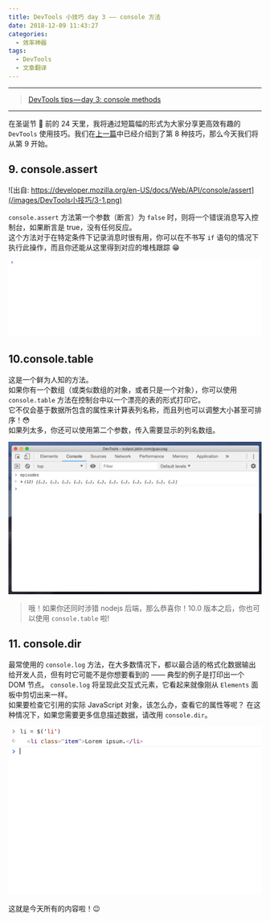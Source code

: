 ```yaml
---
title: DevTools 小技巧 day 3 —— console 方法
date: 2018-12-09 11:43:27
categories:
  - 效率神器
tags:
  - DevTools
  - 文章翻译
---
```


---

> [DevTools tips — day 3: console methods](https://medium.com/@tomsu/devtools-tips-day-3-console-methods-783791e91990)

---

在圣诞节 🎄 前的 24 天里，我将通过短篇幅的形式为大家分享更高效有趣的 `DevTools` 使用技巧。我们在[上一篇](2018/12/08/apps/DevTools小技巧/day%202%20——%20复制&保存/)中已经介绍到了第 8 种技巧，那么今天我们将从第 9 开始。

## 9. console.assert

![出自: https://developer.mozilla.org/en-US/docs/Web/API/console/assert](/images/DevTools小技巧/3-1.png)

`console.assert` 方法第一个参数（断言）为 `false` 时，则将一个错误消息写入控制台，如果断言是 true，没有任何反应。  
这个方法对于在特定条件下记录消息时很有用，你可以在不书写 `if` 语句的情况下执行此操作，而且你还能从这里得到对应的堆栈跟踪 😁

![](/images/DevTools小技巧/3-2.gif)

## 10.console.table

这是一个鲜为人知的方法。  
如果你有一个数组（或类似数组的对象，或者只是一个对象），你可以使用 `console.table` 方法在控制台中以一个漂亮的表的形式打印它。  
它不仅会基于数据所包含的属性来计算表列名称，而且列也可以调整大小甚至可排序！😳  
如果列太多，你还可以使用第二个参数，传入需要显示的列名数组。

![](/images/DevTools小技巧/3-3.gif)

> 哦！如果你还同时涉猎 nodejs 后端，那么恭喜你！10.0 版本之后，你也可以使用 `console.table` 啦!

## 11. console.dir

最常使用的 `console.log` 方法，在大多数情况下，都以最合适的格式化数据输出给开发人员，但有时它可能不是你想要看到的 —— 典型的例子是打印出一个 DOM 节点。
`console.log` 将呈现此交互式元素，它看起来就像刚从 `Elements` 面板中剪切出来一样。  
如果要检查它引用的实际 JavaScript 对象，该怎么办，查看它的属性等呢？
在这种情况下，如果您需要更多信息描述数据，请改用 `console.dir`。

![](/images/DevTools小技巧/3-4.gif)

这就是今天所有的内容啦！😉
